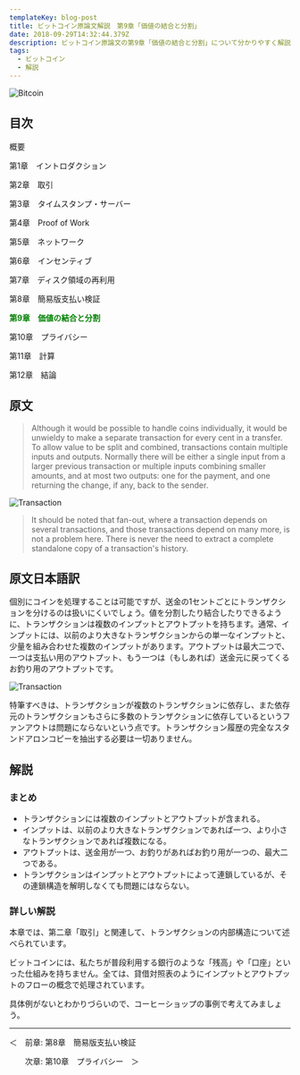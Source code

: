 ```yaml
---
templateKey: blog-post
title: ビットコイン原論文解説　第9章「価値の結合と分割」
date: 2018-09-29T14:32:44.379Z
description: ビットコイン原論文の第9章「価値の結合と分割」について分かりやすく解説します。
tags:
  - ビットコイン
  - 解説
---
```

![Bitcoin](/img/bitcoin-header.jpg)

## 目次

概要

第1章　イントロダクション

第2章　取引

第3章　タイムスタンプ・サーバー

第4章　Proof of Work

第5章　ネットワーク

第6章　インセンティブ

第7章　ディスク領域の再利用

第8章　簡易版支払い検証

**<font color="Green">第9章　価値の結合と分割</font>**

第10章　プライバシー

第11章　計算

第12章　結論

## 原文

> Although it would be possible to handle coins individually, it would be unwieldy to make a separate transaction for every cent in a transfer. To allow value to be split and combined, transactions contain multiple inputs and outputs. Normally there will be either a single input from a larger previous transaction or multiple inputs combining smaller amounts, and at most two outputs: one for the payment, and one returning the change, if any, back to the sender.

![Transaction](/img/bitcoin_utxo_pdf.png)

> It should be noted that fan-out, where a transaction depends on several transactions, and those transactions depend on many more, is not a problem here. There is never the need to extract a complete standalone copy of a transaction's history.

## 原文日本語訳

個別にコインを処理することは可能ですが、送金の1セントごとにトランザクションを分けるのは扱いにくいでしょう。値を分割したり結合したりできるように、トランザクションは複数のインプットとアウトプットを持ちます。通常、インプットには、以前のより大きなトランザクションからの単一なインプットと、少量を組み合わせた複数のインプットがあります。アウトプットは最大二つで、一つは支払い用のアウトプット、もう一つは（もしあれば）送金元に戻ってくるお釣り用のアウトプットです。

![Transaction](/img/bitcoin_utxo_pdf.png)

特筆すべきは、トランザクションが複数のトランザクションに依存し、また依存元のトランザクションもさらに多数のトランザクションに依存しているというファンアウトは問題にならないという点です。トランザクション履歴の完全なスタンドアロンコピーを抽出する必要は一切ありません。

## 解説

### まとめ

* トランザクションには複数のインプットとアウトプットが含まれる。
* インプットは、以前のより大きなトランザクションであれば一つ、より小さなトランザクションであれば複数になる。
* アウトプットは、送金用が一つ、お釣りがあればお釣り用が一つの、最大二つである。
* トランザクションはインプットとアウトプットによって連鎖しているが、その連鎖構造を解明しなくても問題にはならない。

### 詳しい解説

本章では、第二章「取引」と関連して、トランザクションの内部構造について述べられています。

ビットコインには、私たちが普段利用する銀行のような「残高」や「口座」といった仕組みを持ちません。全ては、貸借対照表のようにインプットとアウトプットのフローの概念で処理されています。

具体例がないとわかりづらいので、コーヒーショップの事例で考えてみましょう。

<hr>
＜　前章: 第8章　簡易版支払い検証

　　次章: 第10章　プライバシー　＞
